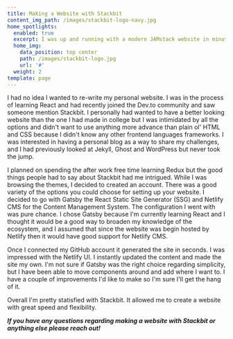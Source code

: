 ```yaml
---
title: Making a Website with Stackbit
content_img_path: /images/stackbit-logo-navy.jpg
home_spotlights:
  enabled: true
  excerpt: I was up and running with a modern JAMstack website in minutes.
  home_img:
    data_position: top center
    path: /images/stackbit-logo.jpg
    url: '#'
  weight: 2
template: page
---
```

I had no idea I wanted to re-write my personal website. I was in the process of learning React and had recently joined the Dev.to community and saw someone mention Stackbit. I personally had wanted to have a better looking website than the one I had made in college but I was intimidated by all the options and didn't want to use anything more advance than plain ol' HTML and CSS because I didn't know any other frontend languages frameworks. I was interested in having a personal blog as a way to share my challenges, and I had previously looked at Jekyll, Ghost and WordPress but never took the jump. 

I planned on spending the after work free time learning Redux but the good things people had to say about Stackbit had me intrigued. While I was browsing the themes, I decided to created an account. There was a good variety of the options you could choose for setting up your website. I decided to go with Gatsby the React Static Site Generator (SSG) and Netlify CMS for the Content Management System. The configuration I went with was pure chance. I chose Gatsby because I'm currently learning React and I thought it would be a good way to broaden my knowledge of the ecosystem, and I assumed that since the website was begin hosted by Netlify then it would have good support for Netlify CMS. 

Once I connected my GitHub account it generated the site in seconds. I was impressed with the Netlify UI. I instantly updated the content and made the site my own. I'm not sure if Gatsby was the right choice regarding simplicity, but I have been able to move components around and add where I want to. I have a couple of improvements I'd like to make so I'm sure I'll get the hang of it.

Overall I'm pretty statisfied with Stackbit. It allowed me to create a website with great speed and flexibility. 

**_If you have any questions regarding making a website with Stackbit or anything else please reach out!_**

